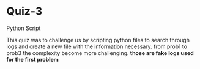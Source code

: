 # Quiz-3
Python Script

This quiz was to challenge us by scripting python files to search through logs and create a new file with the information necessary. from prob1 to prob3 the complexity become more challenging.
**those are fake logs used for the first problem**
